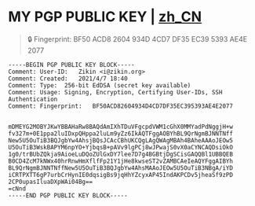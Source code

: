 # MY PGP PUBLIC KEY | [zh_CN](https://github.com/Zikinn/PGP/blob/main/README.md)
> 🔒 Fingerprint: BF50 ACD8 2604 934D 4CD7  DF35 EC39 5393 AE4E 2077

```
-----BEGIN PGP PUBLIC KEY BLOCK-----
Comment: User-ID:	Zikin <i@zikin.org>
Comment: Created:	2021/4/7 18:40
Comment: Type:	256-bit EdDSA (secret key available)
Comment: Usage:	Signing, Encryption, Certifying User-IDs, SSH Authentication
Comment: Fingerprint:	BF50ACD82604934D4CD7DF35EC395393AE4E2077


mDMEYG2MOBYJKwYBBAHaRw8BAQdAmIXhTDuVFgcpdVWM1cGhX0MMYadPdNggjH+w
fv327m+0E1ppa2luIDxpQHppa2luLm9yZz6IkAQTFggAOBYhBL9QrNgmBJNNTNff
New5U5OuTiB3BQJgbYw4AhsjBQsJCAcCBhUKCQgLAgQWAgMBAh4BAheAAAoJEOw5
U5OuTiB3WskBAPYM6npYO+YjbqsB+pAVv9lgPCj8wJPwajS0vX0aCYNCAQDsiOkO
1g0/trBUbZQkja9AioeLuDQoZUlGxDY7lee7D7g4BGBtjDgSCisGAQQBl1UBBQEB
B0CD4ZcM7kNWx40hrRnwHmXflfFp21Y1jHe8kwseST2vZAMBCAeIeAQYFggAIBYh
BL9QrNgmBJNNTNffNew5U5OuTiB3BQJgbYw4AhsMAAoJEOw5U5OuTiB3NBgA/iYD
iCRTPXTT6gP7urbCrHynIE0dqsigBs9jqHhYZcyxAP45IndAKPCDv5jheaSf9zPD
2CP0upasIluaDXpWAi04Bg==
=cNnd
-----END PGP PUBLIC KEY BLOCK-----
```
